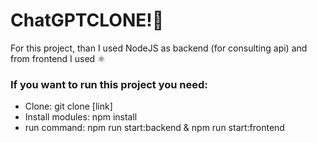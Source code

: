 <h1> ChatGPTCLONE!🧠 </h1>

<p> For this project, than I used NodeJS as backend (for consulting api) and from frontend I used ⚛</p>

<h3> If you want to run this project you need: </h3>
<ul>
<li>
Clone: git clone [link]
</li>

<li>
Install modules: npm install
</li>

<li>
run command: npm run start:backend & npm run start:frontend
</li>
</ul>
